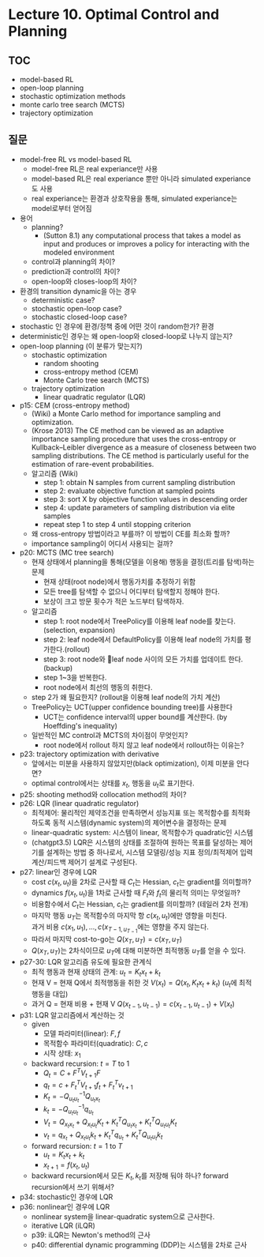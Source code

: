 # Lecture 10. Optimal Control and Planning

## TOC
- model-based RL
- open-loop planning
- stochastic optimization methods
- monte carlo tree search (MCTS)
- trajectory optimization

## 질문
- model-free RL vs model-based RL
  - model-free RL은 real experiance만 사용
  - model-based RL은 real experiance 뿐만 아니라 simulated experiance도 사용
  - real experiance는 환경과 상호작용을 통해, simulated experiance는 model로부터 얻어짐
- 용어
  - planning?
    - (Sutton 8.1) any computational process that takes a model as input and produces or improves a policy for interacting with the modeled environment
  - control과 planning의 차이?
  - prediction과 control의 차이?
  - open-loop와 closes-loop의 차이?
- 환경의 transition dynamic을 아는 경우
  - deterministic case?  
  - stochastic open-loop case?
  - stochastic closed-loop case?
- stochastic 인 경우에 환경/정책 중에 어떤 것이 random한가? 환경
- deterministic인 경우는 왜 open-loop와 closed-loop로 나누지 않는지? 
- open-loop planning (이 분류가 맞는지?)
  - stochastic optimization
    - random shooting
    - cross-entropy method (CEM)
    - Monte Carlo tree search (MCTS)
  - trajectory optimization
    - linear quadratic regulator (LQR)
- p15: CEM (cross-entropy method)
  - (Wiki) a Monte Carlo method for importance sampling and optimization.
  - (Krose 2013) The CE method can be viewed as an adaptive importance sampling procedure that uses the cross-entropy or Kullback–Leibler divergence as a measure of closeness between two sampling distributions. The CE method is particularly useful for the estimation of rare-event probabilities.
  - 알고리즘 (Wiki)
    - step 1: obtain N samples from current sampling distribution
    - step 2: evaluate objective function at sampled points
    - step 3: sort X by objective function values in descending order
    - step 4: update parameters of sampling distribution via elite samples
    - repeat step 1 to step 4 until stopping criterion
  - 왜 cross-entropy 방법이라고 부를까? 이 방법이 CE를 최소화 할까? 
  - importance sampling이 어디서 사용되는 걸까?
- p20: MCTS (MC tree search)
  - 현재 상태에서 planning을 통해(모델을 이용해) 행동을 결정(트리를 탐색)하는 문제
    - 현재 상태(root node)에서 행동가치를 추정하기 위함
    - 모든 tree를 탐색할 수 없으니 어디부터 탐색할지 정해야 한다.
    - 보상이 크고 방문 횟수가 적은 노드부터 탐색하자. 
  - 알고리즘
    - step 1: root node에서 TreePolicy를 이용해 leaf node를 찾는다.(selection, expansion)
    - step 2: leaf node에서 DefaultPolicy를 이용해 leaf node의 가치를 평가한다.(rollout)
    - step 3: root node와 leaf node 사이의 모든 가치를 업데이트 한다.(backup)
    - step 1~3을 반복한다.
    - root node에서 최선의 행동의 취한다.
  - step 2가 왜 필요한지? (rollout을 이용해 leaf node의 가치 계산)
  - TreePolicy는 UCT(upper confidence bounding tree)를 사용한다
    - UCT는 confidence interval의 upper bound를 계산한다. (by Hoeffding's inequality)
  - 일반적인 MC control과 MCTS의 차이점이 무엇인지?
    - root node에서 rollout 하지 않고 leaf node에서 rollout하는 이유는?
- p23: trajectory optimization with derivative
  - 앞에서는 미분을 사용하지 않았지만(black optimization), 이제 미분을 안다면?
  - optimal control에서는 상태를 $x_t$, 행동을 $u_t$로 표기한다.
- p25: shooting method와 collocation method의 차이?
- p26: LQR (linear quadratic regulator)  
  - 최적제어: 물리적인 제약조건을 만족하면서 성능지표 또는 목적함수를 최적화하도록 동적 시스템(dynamic system)의 제어변수을 결정하는 문제
  - linear-quadratic system: 시스템이 linear, 목적함수가 quadratic인 시스템  
  - (chatgpt3.5) LQR은 시스템의 상태를 조절하여 원하는 목표를 달성하는 제어기를 설계하는 방법 중 하나로서, 시스템 모델링/성능 지표 정의/최적제어 입력 계산/피드백 제어기 설계로 구성된다.
- p27: linear인 경우에 LQR
  - cost $c(x_t,u_t)$을 2차로 근사할 때 $C_t$는 Hessian, $c_t$는 gradient를 의미할까?
  - dynamics $f(x_t,u_t)$을 1차로 근사할 때 $F_t$와 $f_t$의 물리적 의미는 무엇일까?
  - 비용함수에서 $C_t$는 Hessian, $c_t$는 gradient를 의미할까? (테일러 2차 전개)
  - 마지막 행동 $u_T$는 목적함수의 마지막 항 $c(x_t,u_t)$에만 영향을 미친다.  
    과거 비용 $c(x_1,u_1),...,c(x_{T-1,u_{T-1}}$에는 영향을 주지 않는다.
  - 따라서 마지막 cost-to-go는 $Q(x_T,u_T)=c(x_T,u_T)$
  - $Q(x_T,u_T)$는 2차식이므로 $u_T$에 대해 미분하면 최적행동 $u_T$를 얻을 수 있다.
- p27-30: LQR 알고리즘 유도에 필요한 관계식
  - 최적 행동과 현재 상태의 관계: $u_t = K_t x_t + k_t$
  - 현재 V = 현재 Q에서 최적행동을 취한 것
    $V(x_t)=Q(x_t,K_t x_t + k_t)$ ($u_t$에 최적 행동을 대입)
  - 과거 Q = 현재 비용 + 현재 V
    $Q(x_{t-1},u_{t-1})=c(x_{t-1},u_{t-1})+V(x_{t})$
- p31: LQR 알고리즘에서 계산하는 것
  - given
    - 모델 파라미터(linear): $F,f$ 
    - 목적함수 파라미터(quadratic): $C,c$
    - 시작 상태: $x_1$
  - backward recursion: $t=T$ to $1$
    - $Q_t = C+F^T V_{t+1} F$
    - $q_t = c+F_t^T V_{t+1} f_t + F_t^T v_{t+1}$
    - $K_t = -Q_{u_t u_t}^{-1} Q_{u_t x_t}$
    - $k_t = -Q_{u_t u_t}^{-1} q_{u_t}$
    - $V_t = Q_{x_t x_t}+Q_{x_t u_t}K_t+K_t^T Q_{u_t x_t}+K_t^T Q_{u_t u_t}K_t$
    - $v_t = q_{x_t}+Q_{x_t u_t}k_t +K_t^T q_{u_t}+K_t^T Q_{u_t u_t}k_t$
  - forward recursion: $t=1$ to $T$
    - $u_t = K_t x_t + k_t$
    - $x_{t+1} = f(x_t,u_t)$
  - backward recursion에서 모든 $K_t,k_t$를 저장해 둬야 하나? forward recursion에서 쓰기 위해서?
- p34: stochastic인 경우에 LQR
- p36: nonlinear인 경우에 LQR
  - nonlinear system을 linear-quadratic system으로 근사한다.
  - iterative LQR (iLQR)
  - p39: iLQR는 Newton's method의 근사
  - p40: differential dynamic programming (DDP)는 시스템을 2차로 근사
    
